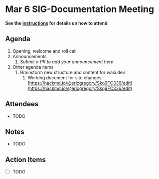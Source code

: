 # Mar 6 SIG-Documentation Meeting

**See the [instructions](../README.md) for details on how to attend**

## Agenda

1. Opening, welcome and roll call
1. Announcements
    1. _Submit a PR to add your announcement here_
1. Other agenda items
    1. Brainstorm new structure and content for wasi.dev
        1. Working document for site changes: [https://hackmd.io/@ericgregory/Skq9FC336/edit](https://hackmd.io/@ericgregory/Skq9FC336/edit)

## Attendees

* TODO

## Notes

* TODO

## Action Items

* [ ] TODO
